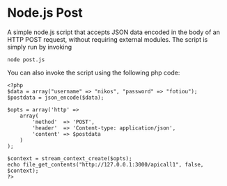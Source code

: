 # Node.js Post
A simple node.js script that accepts JSON data encoded in the body of an HTTP POST request, without requiring external modules.
The script is simply run by invoking 
```
node post.js
```

You can also invoke the script using the following php code:

```
<?php
$data = array("username" => "nikos", "password" => "fotiou");   
$postdata = json_encode($data);

$opts = array('http' =>
    array(
        'method'  => 'POST',
        'header'  => 'Content-type: application/json',
        'content' => $postdata
    )
);

$context = stream_context_create($opts);
echo file_get_contents("http://127.0.0.1:3000/apicall1", false, $context);
?>
```

